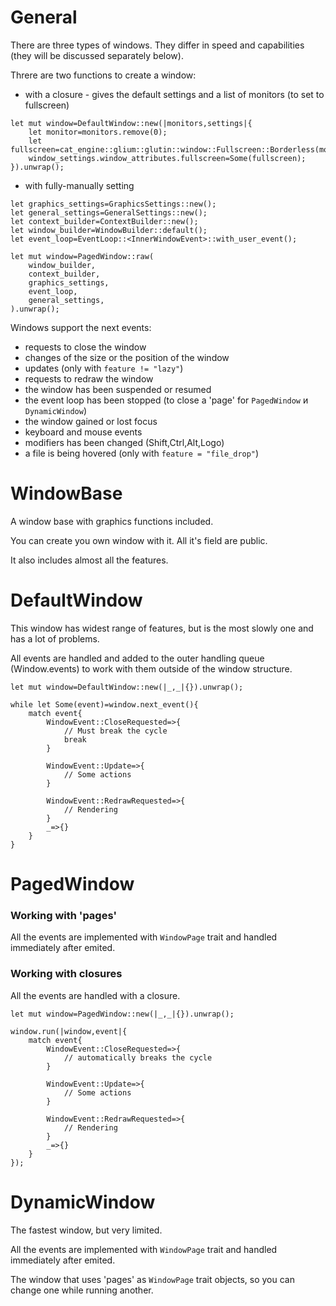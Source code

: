 # General

There are three types of windows. They differ in speed and capabilities (they will be discussed separately below).

Threre are two functions to create a window:
 - with a closure - gives the default settings and a list of monitors (to set to fullscreen)
```
let mut window=DefaultWindow::new(|monitors,settings|{
    let monitor=monitors.remove(0);
    let fullscreen=cat_engine::glium::glutin::window::Fullscreen::Borderless(monitor);
    window_settings.window_attributes.fullscreen=Some(fullscreen);
}).unwrap();
```

 - with fully-manually setting
```
let graphics_settings=GraphicsSettings::new();
let general_settings=GeneralSettings::new();
let context_builder=ContextBuilder::new();
let window_builder=WindowBuilder::default();
let event_loop=EventLoop::<InnerWindowEvent>::with_user_event();

let mut window=PagedWindow::raw(
    window_builder,
    context_builder,
    graphics_settings,
    event_loop,
    general_settings,
).unwrap();
```

Windows support the next events:
 - requests to close the window
 - changes of the size or the position of the window
 - updates (only with `feature != "lazy"`)
 - requests to redraw the window
 - the window has been suspended or resumed
 - the event loop has been stopped (to close a 'page' for `PagedWindow` и `DynamicWindow`)
 - the window gained or lost focus
 - keyboard and mouse events
 - modifiers has been changed (Shift,Ctrl,Alt,Logo)
 - a file is being hovered (only with `feature = "file_drop"`)

# WindowBase

A window base with graphics functions included.

You can create you own window with it.
All it's field are public.

It also includes almost all the features.

# DefaultWindow

This window has widest range of features, but is the most slowly one and has a lot of problems.

All events are handled and added to the outer handling queue (Window.events)
to work with them outside of the window structure.

```
let mut window=DefaultWindow::new(|_,_|{}).unwrap();

while let Some(event)=window.next_event(){
    match event{
        WindowEvent::CloseRequested=>{
            // Must break the cycle
            break
        }

        WindowEvent::Update=>{
            // Some actions
        }

        WindowEvent::RedrawRequested=>{
            // Rendering
        }
        _=>{}
    }
}
```


# PagedWindow

### Working with 'pages'

All the events are implemented with `WindowPage` trait
and handled immediately after emited.


### Working with closures

All the events are handled with a closure.

```
let mut window=PagedWindow::new(|_,_|{}).unwrap();

window.run(|window,event|{
    match event{
        WindowEvent::CloseRequested=>{
            // automatically breaks the cycle
        }

        WindowEvent::Update=>{
            // Some actions
        }

        WindowEvent::RedrawRequested=>{
            // Rendering
        }
        _=>{}
    }
});
```

# DynamicWindow

The fastest window, but very limited.

All the events are implemented with `WindowPage` trait
and handled immediately after emited.

The window that uses 'pages' as `WindowPage` trait objects,
so you can change one while running another.